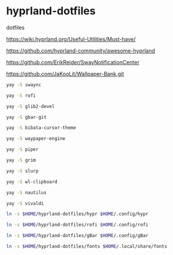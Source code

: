 # hyprland-dotfiles
dotfiles

https://wiki.hyprland.org/Useful-Utilities/Must-have/

https://github.com/hyprland-community/awesome-hyprland

https://github.com/ErikReider/SwayNotificationCenter

https://github.com/JaKooLit/Wallpaper-Bank.git

``` bash
yay -S swaync

yay -S rofi

yay -S glib2-devel

yay -S gbar-git

yay -S bibata-cursor-theme

yay -S waypaper-engine

yay -S piper

yay -S grim

yay -S slurp

yay -S wl-clipboard

yay -S nautilus

yay -S vivaldi

ln -s $HOME/hyprland-dotfiles/hypr $HOME/.config/hypr

ln -s $HOME/hyprland-dotfiles/rofi $HOME/.config/rofi

ln -s $HOME/hyprland-dotfiles/gBar $HOME/.config/gBar

ln -s $HOME/hyprland-dotfiles/fonts $HOME/.local/share/fonts
```
